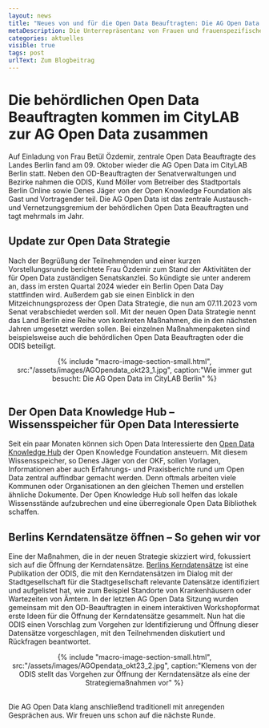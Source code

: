```yaml
---
layout: news
title: "Neues von und für die Open Data Beauftragten: Die AG Open Data im Oktober zu Gast im CityLAB"
metaDescription: Die Unterrepräsentanz von Frauen und frauenspezifischen Daten in Datensätzen wird zunehmend kritisch gesehen, da sie konkrete Benachteiligung in einer Vielzahl von Lebenssituationen manifestiert. Besteht auch bei den offenen Daten Berlins eine sogenannter Gender Data Gap? In diesem Blogpost nähern wir uns dieser Frage und stellen die Ergebnisse unserer Metadatenanalyse zu genderspezifischen, offenen Daten Berlins vor.
categories: aktuelles
visible: true
tags: post
urlText: Zum Blogbeitrag
---
```

# Die behördlichen Open Data Beauftragten kommen im CityLAB zur AG Open Data zusammen
Auf Einladung von Frau Betül Özdemir, zentrale Open Data Beauftragte des Landes Berlin fand am 09. Oktober wieder die AG Open Data im CityLAB Berlin statt. Neben den OD-Beauftragten der Senatverwaltungen und Bezirke nahmen die ODIS, Kund Möller vom Betreiber des Stadtportals Berlin Online sowie Denes Jäger von der Open Knowledge Foundation als Gast und Vortragender teil. Die AG Open Data ist das zentrale Austausch- und Vernetzungsgremium der behördlichen Open Data Beauftragten und tagt mehrmals im Jahr.

## Update zur Open Data Strategie
Nach der Begrüßung der Teilnehmenden und einer kurzen Vorstellungsrunde berichtete Frau Özdemir zum Stand der Aktivitäten der für Open Data zuständigen Senatskanzlei. So kündigte sie unter anderem an, dass im ersten Quartal 2024 wieder ein Berlin Open Data Day stattfinden wird. Außerdem gab sie einen Einblick in den Mitzeichnungsprozess der Open Data Strategie, die nun am 07.11.2023 vom Senat verabschiedet werden soll. Mit der neuen Open Data Strategie nennt das Land Berlin eine Reihe von konkreten Maßnahmen, die in den nächsten Jahren umgesetzt werden sollen. Bei einzelnen Maßnahmenpaketen sind beispielsweise auch die behördlichen Open Data Beauftragten oder die ODIS beteiligt.

<center>
{% include "macro-image-section-small.html", src:"/assets/images/AGOpendata_okt23_1.jpg", caption:"Wie immer gut besucht: Die AG Open Data im CityLAB Berlin" %}
</center>
<br>


## Der Open Data Knowledge Hub – Wissensspeicher für Open Data Interessierte
Seit ein paar Monaten können sich Open Data Interessierte den [Open Data Knowledge Hub](https://opendata.okfn.de) der Open Knowledge Foundation ansteuern. Mit diesem Wissensspeicher, so Denes Jäger von der OKF, sollen Vorlagen, Informationen aber auch Erfahrungs- und Praxisberichte rund um Open Data zentral auffindbar gemacht werden. Denn oftmals arbeiten viele Kommunen oder Organisationen an den gleichen Themen und erstellen ähnliche Dokumente. Der Open Knowledge Hub soll helfen das lokale Wissensstände aufzubrechen und eine überregionale Open Data Bibliothek schaffen. 

## Berlins Kerndatensätze öffnen – So gehen wir vor
Eine der Maßnahmen, die in der neuen Strategie skizziert wird, fokussiert sich auf die Öffnung der Kerndatensätze.  [Berlins Kerndatensätze](https://odis-berlin.de/projekte/kerndatensaetze/#:~:text=Kerndatensätze%20sind%20Datensätze%2C%20die%20wir,und%20der%20Verwaltung%20selbst%20betrachtet.) ist eine Publikation der ODIS, die mit den Kerndatensätzen im Dialog mit der Stadtgesellschaft für die Stadtgesellschaft relevante Datensätze identifiziert und aufgelistet hat, wie zum Beispiel Standorte von Krankenhäusern oder Wartezeiten von Ämtern. In der letzten AG Open Data Sitzung wurden gemeinsam mit den OD-Beauftragten in einem interaktiven Workshopformat erste Ideen für die Öffnung der Kerndatensätze gesammelt. Nun hat die ODIS einen Vorschlag zum Vorgehen zur Identifizierung und Öffnung dieser Datensätze vorgeschlagen, mit den Teilnehmenden diskutiert und Rückfragen beantwortet. 

<center>
{% include "macro-image-section-small.html", src:"/assets/images/AGOpendata_okt23_2.jpg", caption:"Klemens von der ODIS stellt das Vorgehen zur Öffnung der Kerndatensätze als eine der Strategiemaßnahmen vor" %}
</center>
<br>

Die AG Open Data klang anschließend traditionell mit anregenden Gesprächen aus. Wir freuen uns schon auf die nächste Runde.



